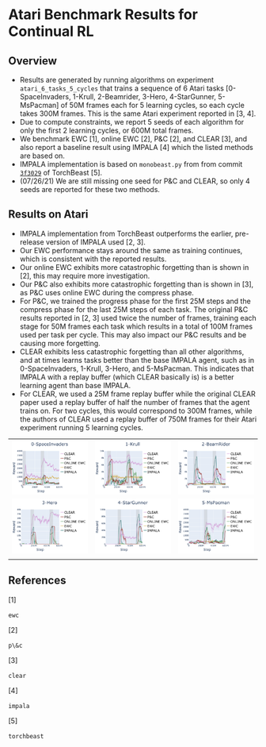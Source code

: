 # Atari Benchmark Results for Continual RL

## Overview
- Results are generated by running algorithms on experiment `atari_6_tasks_5_cycles` that trains a sequence of 6 Atari tasks [0-SpaceInvaders, 1-Krull, 2-Beamrider, 3-Hero, 4-StarGunner, 5-MsPacman] of 50M frames each for 5 learning cycles, so each cycle takes 300M frames. This is the same Atari experiment reported in [3, 4]. 
- Due to compute constraints, we report 5 seeds of each algorithm for only the first 2 learning cycles, or 600M total frames. 
- We benchmark EWC [1], online EWC [2], P&C [2], and CLEAR [3], and also report a baseline result using IMPALA [4] which the listed methods are based on.
- IMPALA implementation is based on `monobeast.py` from from commit [`3f3029`](https://github.com/facebookresearch/torchbeast/tree/3f3029cf3d6d488b8b8f952964795f451a49048f) of TorchBeast [5].
- (07/26/21) We are still missing one seed for P\&C and CLEAR, so only 4 seeds are reported for these two methods.

## Results on Atari

- IMPALA implementation from TorchBeast outperforms the earlier, pre-release version of IMPALA used [2, 3].
- Our EWC performance stays around the same as training continues, which is consistent with the reported results.
- Our online EWC exhibits more catastrophic forgetting than is shown in [2], this may require more investigation.
- Our P\&C also exhibits more catastrophic forgetting than is shown in [3], as P\&C uses online EWC during the compress phase. 
- For P\&C, we trained the progress phase for the first 25M steps and the compress phase for the last 25M steps of each task. The original P\&C results reported in [2, 3] used twice the number of frames, training each stage for 50M frames each task which results in a total of 100M frames used per task per cycle. This may also impact our P\&C results and be causing more forgetting.
- CLEAR exhibits less catastrophic forgetting than all other algorithms, and at times learns tasks better than the base IMPALA agent, such as in 0-SpaceInvaders, 1-Krull, 3-Hero, and 5-MsPacman. This indicates that IMPALA with a replay buffer (which CLEAR basically is) is a better learning agent than base IMPALA. 
- For CLEAR, we used a 25M frame replay buffer while the original CLEAR paper used a replay buffer of half the number of frames that the agent trains on. For two cycles, this would correspond to 300M frames, while the authors of CLEAR used a replay buffer of 750M frames for their Atari experiment running 5 learning cycles. 



|   |   |   |
|---|---|---|
![](../assets/atari_task0.png) | ![](../assets/atari_task1.png) | ![](../assets/atari_task2.png)
![](../assets/atari_task3.png) | ![](../assets/atari_task4.png) | ![](../assets/atari_task5.png)
|   |   |   |

## References
[1] 
```
ewc
```

[2]
```
p\&c
```

[3]
```
clear
```

[4]
```
impala
```

[5]
```
torchbeast
```